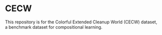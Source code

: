 # CECW
This repository is for the Colorful Extended Cleanup World (CECW) dataset, a benchmark dataset for compositional learning.
